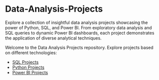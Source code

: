 # Data-Analysis-Projects
Explore a collection of insightful data analysis projects showcasing the power of Python, SQL, and Power BI. From exploratory data analysis and SQL queries to dynamic Power BI dashboards, each project demonstrates the application of diverse analytical techniques.

Welcome to the Data Analysis Projects repository. Explore projects based on different technologies:

- [SQL Projects](https://github.com/OmPatel01/Data-Analysis-Projects/tree/main/SQL%20Projects)
- [Python Projects](https://github.com/OmPatel01/Python-Exploratory-Data-Analysis-.git)
- [Power BI Projects](https://github.com/yourusername/Power-BI-Projects)
